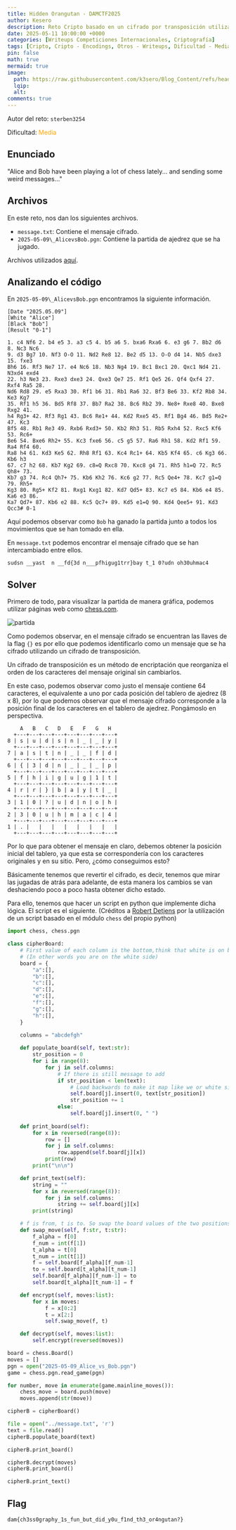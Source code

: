 ```yaml
---
title: Hidden Orangutan - DAMCTF2025
author: Kesero
description: Reto Cripto basado en un cifrado por transposición utilizando una partida de ajedrez.
date: 2025-05-11 10:00:00 +0000
categories: [Writeups Competiciones Internacionales, Criptografía]
tags: [Cripto, Cripto - Encodings, Otros - Writeups, Dificultad - Media, DAMCTF]
pin: false
math: true
mermaid: true
image:
  path: https://raw.githubusercontent.com/k3sero/Blog_Content/refs/heads/main/Competiciones_Internacionales_Writeups/2025/Damctf2025/Cripto/Hidden%20Orangutan/img/4.png
  lqip: 
  alt: 
comments: true
---
```


Autor del reto: `sterben3254`

Dificultad: <font color=orange>Media</font>

## Enunciado

"Alice and Bob have been playing a lot of chess lately... and sending some weird messages..."

## Archivos

En este reto, nos dan los siguientes archivos.

- `message.txt`: Contiene el mensaje cifrado.
- `2025-05-09\_AlicevsBob.pgn`: Contiene la partida de ajedrez que se ha jugado.

Archivos utilizados [aquí](https://raw.githubusercontent.com/k3sero/Blog_Content/refs/heads/main/Competiciones_Internacionales_Writeups/2025/Damctf2025/Cripto/Hidden%20Orangutan).

## Analizando el código

En `2025-05-09\_AlicevsBob.pgn` encontramos la siguiente información.

```
[Date "2025.05.09"]
[White "Alice"]
[Black "Bob"]
[Result "0-1"]

1. c4 Nf6 2. b4 e5 3. a3 c5 4. b5 a6 5. bxa6 Rxa6 6. e3 g6 7. Bb2 d6 8. Nc3 Nc6
9. d3 Bg7 10. Nf3 O-O 11. Nd2 Re8 12. Be2 d5 13. O-O d4 14. Nb5 dxe3 15. fxe3
Bh6 16. Rf3 Ne7 17. e4 Nc6 18. Nb3 Ng4 19. Bc1 Bxc1 20. Qxc1 Nd4 21. N3xd4 exd4
22. h3 Ne3 23. Rxe3 dxe3 24. Qxe3 Qe7 25. Rf1 Qe5 26. Qf4 Qxf4 27. Rxf4 Ra5 28.
Nd6 Rd8 29. e5 Rxa3 30. Rf1 b6 31. Rb1 Ra6 32. Bf3 Be6 33. Kf2 Rb8 34. Ke3 Kg7
35. Rf1 h5 36. Bd5 Rf8 37. Bb7 Ra2 38. Bc6 Rb2 39. Ne8+ Rxe8 40. Bxe8 Rxg2 41.
h4 Rg3+ 42. Rf3 Rg1 43. Bc6 Re1+ 44. Kd2 Rxe5 45. Rf1 Bg4 46. Bd5 Re2+ 47. Kc3
Bf5 48. Rb1 Re3 49. Rxb6 Rxd3+ 50. Kb2 Rh3 51. Rb5 Rxh4 52. Rxc5 Kf6 53. Rc6+
Be6 54. Bxe6 Rh2+ 55. Kc3 fxe6 56. c5 g5 57. Ra6 Rh1 58. Kd2 Rf1 59. Ra4 Rf4 60.
Ra8 h4 61. Kd3 Ke5 62. Rh8 Rf1 63. Kc4 Rc1+ 64. Kb5 Kf4 65. c6 Kg3 66. Kb6 h3
67. c7 h2 68. Kb7 Kg2 69. c8=Q Rxc8 70. Kxc8 g4 71. Rh5 h1=Q 72. Rc5 Qh8+ 73.
Kb7 g3 74. Rc4 Qh7+ 75. Kb6 Kh2 76. Kc6 g2 77. Rc5 Qe4+ 78. Kc7 g1=Q 79. Rh5+
Kg3 80. Rg5+ Kf2 81. Rxg1 Kxg1 82. Kd7 Qd5+ 83. Kc7 e5 84. Kb6 e4 85. Ka6 e3 86.
Ka7 Qd7+ 87. Kb6 e2 88. Kc5 Qc7+ 89. Kd5 e1=Q 90. Kd4 Qee5+ 91. Kd3 Qcc3# 0-1
```

Aquí podemos observar como `Bob` ha ganado la partida junto a todos los movimientos que se han tomado en ella.

En `message.txt` podemos encontrar el mensaje cifrado que se han intercambiado entre ellos.

```
sudsn __yast  n __fd{3d n___pfhigug1trr}bay t_1 0?udn oh30uhmac4
```

## Solver

Primero de todo, para visualizar la partida de manera gráfica, podemos utilizar páginas web como [chess.com](https://www.chess.com/es/analysis?tab=analysis).

![partida](https://raw.githubusercontent.com/k3sero/Blog_Content/refs/heads/main/Competiciones_Internacionales_Writeups/2025/Damctf2025/Cripto/Hidden%20Orangutan/img/partida.png)

Como podemos observar, en el mensaje cifrado se encuentran las llaves de la flag `{}` es por ello que podemos identificarlo como un mensaje que se ha cifrado utilizando un cifrado de transposición.

Un cifrado de transposición es un método de encriptación que reorganiza el orden de los caracteres del mensaje original sin cambiarlos.

En este caso, podemos observar como justo el mensaje contiene 64 caracteres, el equivalente a uno por cada posición del tablero de ajedrez (8 x 8), por lo que podemos observar que el mensaje cifrado corresponde a la posición final de los caracteres en el tablero de ajedrez. Pongámoslo en perspectiva.

```
    A   B   C   D   E   F   G   H
  +---+---+---+---+---+---+---+---+
8 | s | u | d | s | n | _ | _ | y |
  +---+---+---+---+---+---+---+---+
7 | a | s | t | n | _ | _ | f | d |
  +---+---+---+---+---+---+---+---+
6 | { | 3 | d | n | _ | _ | _ | p |
  +---+---+---+---+---+---+---+---+
5 | f | h | i | g | u | g | 1 | t |
  +---+---+---+---+---+---+---+---+
4 | r | r | } | b | a | y | t | _ |
  +---+---+---+---+---+---+---+---+
3 | 1 | 0 | ? | u | d | n | o | h |
  +---+---+---+---+---+---+---+---+
2 | 3 | 0 | u | h | m | a | c | 4 |
  +---+---+---+---+---+---+---+---+
1 | . |   |   |   |   |   |   |   |
  +---+---+---+---+---+---+---+---+
```

Por lo que para obtener el mensaje en claro, debemos obtener la posición inicial del tablero, ya que esta se correspondería con los caracteres originales y en su sitio. Pero, ¿cómo conseguimos esto?

Básicamente tenemos que revertir el cifrado, es decir, tenemos que mirar las jugadas de atrás para adelante, de esta manera los cambios se van deshaciendo poco a poco hasta obtener dicho estado.

Para ello, tenemos que hacer un script en python que implemente dicha lógica. El script es el siguiente. (Créditos a [Robert Detjens](https://gitlab.com/detjensrobert) por la utilización de un script basado en el módulo `chess` del propio python)

```py
import chess, chess.pgn

class cipherBoard:
    # First value of each column is the bottom,think that white is on bottom
    # (In other words you are on the white side)
    board = {
        "a":[],
        "b":[],
        "c":[],
        "d":[],
        "e":[],
        "f":[],
        "g":[],
        "h":[],
    }

    columns = "abcdefgh"
    
    def populate_board(self, text:str): 
        str_position = 0
        for i in range(8):
            for j in self.columns:
                # If there is still message to add
                if str_position < len(text):
                    # Load backwards to make it map like we or white side
                    self.board[j].insert(0, text[str_position])
                    str_position += 1
                else:
                    self.board[j].insert(0, " ")
            
    def print_board(self): 
        for x in reversed(range(8)):
            row = []
            for j in self.columns:
                row.append(self.board[j][x])
            print(row)
        print("\n\n")

    def print_text(self):
        string = ""
        for x in reversed(range(8)):
            for j in self.columns:
                string += self.board[j][x]
        print(string)

    # f is from, t is to. So swap the board values of the two positions
    def swap_move(self, f:str, t:str):
        f_alpha = f[0]
        f_num = int(f[1])
        t_alpha = t[0]
        t_num = int(t[1])
        f = self.board[f_alpha][f_num-1]
        to = self.board[t_alpha][t_num-1]
        self.board[f_alpha][f_num-1] = to
        self.board[t_alpha][t_num-1] = f

    def encrypt(self, moves:list):
        for x in moves:
            f = x[0:2]
            t = x[2:]
            self.swap_move(f, t)

    def decrypt(self, moves:list):
        self.encrypt(reversed(moves))

board = chess.Board()
moves = [] 
pgn = open("2025-05-09_Alice_vs_Bob.pgn")
game = chess.pgn.read_game(pgn)

for number, move in enumerate(game.mainline_moves()): 
    chess_move = board.push(move)
    moves.append(str(move))

cipherB = cipherBoard()

file = open("../message.txt", 'r')
text = file.read()
cipherB.populate_board(text)

cipherB.print_board()

cipherB.decrypt(moves)
cipherB.print_board()

cipherB.print_text()
```

## Flag

`dam{ch3ss0graphy_1s_fun_but_did_y0u_f1nd_th3_or4ngutan?}`